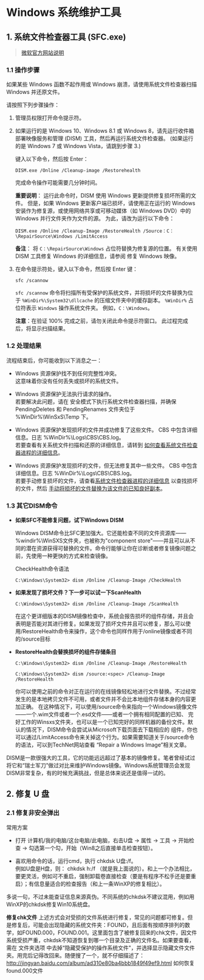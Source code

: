 # Windows 系统维护工具

## 1. 系统文件检查器工具 (SFC.exe) 

> [微软官方网站说明](https://support.microsoft.com/zh-cn/topic/%E4%BD%BF%E7%94%A8%E7%B3%BB%E7%BB%9F%E6%96%87%E4%BB%B6%E6%A3%80%E6%9F%A5%E5%99%A8%E5%B7%A5%E5%85%B7%E4%BF%AE%E5%A4%8D%E4%B8%A2%E5%A4%B1%E6%88%96%E6%8D%9F%E5%9D%8F%E7%9A%84%E7%B3%BB%E7%BB%9F%E6%96%87%E4%BB%B6-79aa86cb-ca52-166a-92a3-966e85d4094e)

### 1.1 操作步骤

如果某些 Windows 函数不起作用或 Windows 崩溃，请使用系统文件检查器扫描 Windows 并还原文件。  

请按照下列步骤操作：

1. 管理员权限打开命令提示符。    

2. 如果运行的是 Windows 10、Windows 8.1 或 Windows 8，请先运行收件箱部署映像服务和管理 (DISM) 工具，然后再运行系统文件检查器。  (如果运行的是 Windows 7 或 Windows Vista，请跳到步骤 3.)  

    键入以下命令，然后按 Enter：

    ```
    DISM.exe /Online /Cleanup-image /Restorehealth
    ```

    完成命令操作可能需要几分钟时间。

    **重要说明**： 运行此命令时，DISM 使用 Windows 更新提供修复损坏所需的文件。 但是，如果 Windows 更新客户端已损坏，请使用正在运行的 Windows 安装作为修复源，或使用网络共享或可移动媒体（如 Windows DVD）中的 Windows 并行文件夹作为文件的源。 为此，请改为运行以下命令：

    ```
    DISM.exe /Online /Cleanup-Image /RestoreHealth /Source：C：\RepairSource\Windows /LimitAccess
    ```

    **备注**： 将 `C：\RepairSource\Windows` 占位符替换为修复源的位置。 有关使用 DISM 工具修复 Windows 的详细信息，请参阅 修复 Windows 映像。

3. 在命令提示符处，键入以下命令，然后按 Enter 键：

    ```
    sfc /scannow
    ```

    `sfc /scannow` 命令将扫描所有受保护的系统文件，并将损坏的文件替换为位于 `%WinDir%\System32\dllcache` 的压缩文件夹中的缓存副本。
    `%WinDir%` 占位符表示 `Windows` 操作系统文件夹。 例如，`C：\Windows`。

    **注意**：在验证 100% 完成之前，请勿关闭此命令提示符窗口。 此过程完成后，将显示扫描结果。

### 1.2 处理结果

流程结束后，你可能收到以下消息之一：

- Windows 资源保护找不到任何完整性冲突。  
  这意味着你没有任何丢失或损坏的系统文件。
  
- Windows 资源保护无法执行请求的操作。  
  若要解决此问题，请在 安全模式下执行系统文件检查器扫描，并确保 PendingDeletes 和 PendingRenames 文件夹位于 %WinDir%\WinSxS\Temp 下。
  
- Windows 资源保护发现损坏的文件并成功修复了这些文件。 CBS 中包含详细信息。日志 %WinDir%\Logs\CBS\CBS.log。  
  若要查看有关系统文件扫描和还原的详细信息，请转到 [如何查看系统文件检查器进程的详细信息](https://support.microsoft.com/zh-cn/topic/%E4%BD%BF%E7%94%A8%E7%B3%BB%E7%BB%9F%E6%96%87%E4%BB%B6%E6%A3%80%E6%9F%A5%E5%99%A8%E5%B7%A5%E5%85%B7%E4%BF%AE%E5%A4%8D%E4%B8%A2%E5%A4%B1%E6%88%96%E6%8D%9F%E5%9D%8F%E7%9A%84%E7%B3%BB%E7%BB%9F%E6%96%87%E4%BB%B6-79aa86cb-ca52-166a-92a3-966e85d4094e#bkmk_cbs_log)。
  
- Windows 资源保护发现损坏的文件，但无法修复其中一些文件。 CBS 中包含详细信息。日志 %WinDir%\Logs\CBS\CBS.log。  
    若要手动修复损坏的文件，请查看[系统文件检查器进程的详细信息](https://support.microsoft.com/zh-cn/topic/%E4%BD%BF%E7%94%A8%E7%B3%BB%E7%BB%9F%E6%96%87%E4%BB%B6%E6%A3%80%E6%9F%A5%E5%99%A8%E5%B7%A5%E5%85%B7%E4%BF%AE%E5%A4%8D%E4%B8%A2%E5%A4%B1%E6%88%96%E6%8D%9F%E5%9D%8F%E7%9A%84%E7%B3%BB%E7%BB%9F%E6%96%87%E4%BB%B6-79aa86cb-ca52-166a-92a3-966e85d4094e#bkmk_cbs_log) 以查找损坏的文件，然后 [手动将损坏的文件替换为该文件的已知良好副本](https://support.microsoft.com/zh-cn/topic/%E4%BD%BF%E7%94%A8%E7%B3%BB%E7%BB%9F%E6%96%87%E4%BB%B6%E6%A3%80%E6%9F%A5%E5%99%A8%E5%B7%A5%E5%85%B7%E4%BF%AE%E5%A4%8D%E4%B8%A2%E5%A4%B1%E6%88%96%E6%8D%9F%E5%9D%8F%E7%9A%84%E7%B3%BB%E7%BB%9F%E6%96%87%E4%BB%B6-79aa86cb-ca52-166a-92a3-966e85d4094e#bkmk_manually_repair)。

### 1.3 其它DISM命令

- **如果SFC不能修复问题，试下Windows DISM**

  Windows DISM命令比SFC更加强大。它还能检查不同的文件资源库——%windir%\WinSXS文件夹，也被称为"component store"——并且可以从不同的潜在资源获得可替换的文件。命令行能够让你在诊断或者修复镜像问题之前，先使用一种更快的方式来检查镜像。

  CheckHealth命令语法

  ```
  C:\Windows\System32> dism /Online /Cleanup-Image /CheckHealth
  ```
  
- **如果发现了损坏文件？下一步可以试一下ScanHealth**

  ```
  C:\Windows\System32> dism /Online /Cleanup-Image /ScanHealth
  ```

  在这个更详细版本的DISM镜像检查中，系统会报告损坏的组件存储，并且会表明是否能对其进行修复。如果发现了损坏文件并且可以修复，那么可以使用/RestoreHealth命令来操作，这个命令也同样作用于/online镜像或者不同的/source目标

- **RestoreHealth会替换损坏的组件存储条目**

  ```
  C:\Windows\System32> dism /Online /Cleanup-Image /RestoreHealth
  
  C:\Windows\System32> dism /source:<spec> /Cleanup-Image /RestoreHealth
  ```

  你可以使用之前的命令对正在运行的在线镜像轻松地进行文件替换。不过经常发生的是本地拷贝文件不可用，或者文件并不会比本地组件存储本身的内容更加正确。 在这种情况下，可以使用/source命令来指向一个Windows镜像文件——一个.wim文件或者一个.esd文件——或者一个拥有相同配置的已知、 完好工作的Winsxs文件夹，也可以是一个已知完好的同样机器的备份文件。默认的情况下，DISM命令会尝试从Microsoft下载页面去下载相应的 组件，你也可以通过/LimitAccess命令来关掉这个行为。如果需要知道关于/source命令的语法，可以到TechNet网站查看 “Repair a Windows Image”相关文章。

DISM是一款很强大的工具，它的功能远远超过了基本的镜像修复。笔者曾经试过将它和“瑞士军刀”做过对比来维护Windows镜像。Windows系统管理员会发现DISM非常复杂，有的时候充满挑战，但是总体来说还是值得一试的。

## 2. 修复 U 盘

### 2.1 修复非安全弹出

常用方案

- 打开 计算机/我的电脑/这台电脑/此电脑，右击U盘 → 属性 → 工具 → 开始检查 → 勾选第一个勾，开始（Win8之后直接单击检查按钮）。

- 喜欢用命令的话，运行cmd，执行  chkdsk U盘:/f。  
  例如U盘是H盘，则：  chkdsk h:/f （就是我上面说的）。和上一个办法相比，要更灵活，例如可不重启，强制卸载卷直接检查（要是有程序不松手还是要重启）；有信息量适合的检查报告（和上一条WinXP的修复相比）。

多说一句，不过未能查证信息来源真伪。不同系统的chkdsk不建议混用，例如用WinXP的chkdsk修复Win10系统盘。

**修复chk文件**
上述方式会对受损的文件系统进行修复，常见的问题都可修复。但是修复后，可能会出现隐藏的系统文件夹：FOUND，且后面有按顺序排列的数学，如FOUND.000，FOUND.001。这里面包含了被修复回来的chk文件，因文件系统受损严重，chkdsk不知道恢复到哪一个目录及正确的文件名。如果要查看，需在 文件夹选项 中去掉“隐藏受保护的操作系统文件"，并选择显示隐藏文件文件夹。用完后记得改回来。随便搜了一个，就不仔细描述了：http://jingyan.baidu.com/album/ad310e80ba4bbb1849f49ef9.html 如何恢复found.000文件
